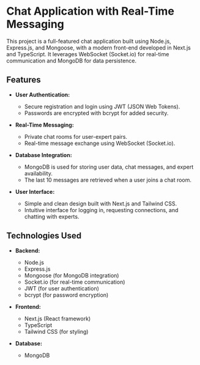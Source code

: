 # Chat Application with Real-Time Messaging

This project is a full-featured chat application built using Node.js, Express.js, and Mongoose, with a modern front-end developed in Next.js and TypeScript. It leverages WebSocket (Socket.io) for real-time communication and MongoDB for data persistence.

## Features

- **User Authentication:**
  - Secure registration and login using JWT (JSON Web Tokens).
  - Passwords are encrypted with bcrypt for added security.

- **Real-Time Messaging:**
  - Private chat rooms for user-expert pairs.
  - Real-time message exchange using WebSocket (Socket.io).

- **Database Integration:**
  - MongoDB is used for storing user data, chat messages, and expert availability.
  - The last 10 messages are retrieved when a user joins a chat room.

- **User Interface:**
  - Simple and clean design built with Next.js and Tailwind CSS.
  - Intuitive interface for logging in, requesting connections, and chatting with experts.

## Technologies Used

- **Backend:**
  - Node.js
  - Express.js
  - Mongoose (for MongoDB integration)
  - Socket.io (for real-time communication)
  - JWT (for user authentication)
  - bcrypt (for password encryption)

- **Frontend:**
  - Next.js (React framework)
  - TypeScript
  - Tailwind CSS (for styling)

- **Database:**
  - MongoDB